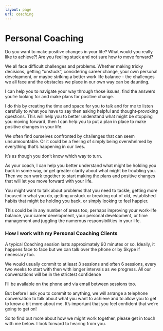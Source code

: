 ```yaml
---
layout: page
url: coaching
---
```


# Personal Coaching

Do you want to make positive changes in your life? What would you really like to achieve?! Are you feeling stuck and not sure how to move forward?

We all face difficult challenges and problems. Whether making tricky decisions, getting “unstuck”, considering career change, your own personal development, or maybe striking a better work life balance – the challenges we all face and the obstacles we place in our own way can be daunting.

I can help you to navigate your way through those issues, find the answers you’re looking for and make plans for positive change.

I do this by creating the time and space for you to talk and for me to listen carefully to what you have to say then asking helpful and thought-provoking questions. This will help you to better understand what might be stopping you moving forward, then I can help you to put a plan in place to make positive changes in your life.

We often find ourselves confronted by challenges that can seem unsurmountable.  Or it could be a feeling of simply being overwhelmed by everything that’s happening in our lives.

It’s as though you don’t know which way to turn.

As your coach, I can help you better understand what might be holding you back in some way, or get greater clarity about what might be troubling you. Then we can work together to start making the plans and positive changes that will let you move forward with your life.

You might want to talk about problems that you need to tackle, getting more focused in what you do, getting unstuck or breaking out of old, established habits that might be holding you back, or simply looking to feel happier.

This could be in any number of areas too, perhaps improving your work-life balance, your career development, your personal development, or time management and juggling the numerous responsibilities in your life.

### How I work with my Personal Coaching Clients

A typical Coaching session lasts approximately 90 minutes or so. Ideally, it happens face to face but we can talk over the phone or by Skype if necessary too.

We would usually commit to at least 3 sessions and often 6 sessions, every two weeks to start with then with longer intervals as we progress. All our conversations will be in the strictest confidence

I’ll be available on the phone and via email between sessions too.

But before I ask you to commit to anything, we will arrange a telephone conversation to talk about what you want to achieve and to allow you to get to know a bit more about me. It’s important that you feel confident that we’re going to get on!

So to find out more about how we might work together, please get in touch with me below. I look forward to hearing from you.
